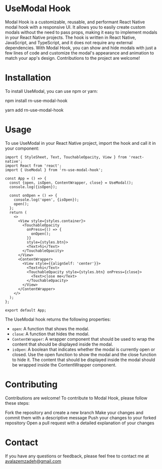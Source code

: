 # UseModal Hook

Modal Hook is a customizable, reusable, and performant React Native modal hook with a responsive UI. It allows you to easily create custom modals without the need to pass props, making it easy to implement modals in your React Native projects. The hook is written in React Native, JavaScript, and TypeScript, and it does not require any external dependencies. With Modal Hook, you can show and hide modals with just a few lines of code and customize the modal's appearance and animation to match your app's design. Contributions to the project are welcome!

# Installation

To install UseModal, you can use npm or yarn:

npm install rn-use-modal-hook

yarn add rn-use-modal-hook

# Usage

To use UseModal in your React Native project, import the hook and call it in your component:

```
import { StyleSheet, Text, TouchableOpacity, View } from 'react-native';
import React from 'react';
import { UseModal } from 'rn-use-modal-hook';

const App = () => {
  const {open, isOpen, ContentWrapper, close} = UseModal();
  console.log({isOpen});

  const onOpen = () => {
    console.log('open', {isOpen});
    open();
  };
  return (
    <>
      <View style={styles.container}>
        <TouchableOpacity
          onPress={() => {
            onOpen();
          }}
          style={styles.btn}>
          <Text>hi</Text>
        </TouchableOpacity>
      </View>
      <ContentWrapper>
        <View style={{alignSelf: 'center'}}>
          <Text>hi</Text>
          <TouchableOpacity style={styles.btn} onPress={close}>
            <Text>close me</Text>
          </TouchableOpacity>
        </View>
      </ContentWrapper>
    </>
  );
};

export default App;

```
The UseModal hook returns the following properties:

- `open`: A function that shows the modal.
- `close`: A function that hides the modal.
- `ContentWrapper`: A wrapper component that should be used to wrap the content that should be displayed inside the modal.
- `isOpen`: A boolean that indicates whether the modal is currently open or closed.
  Use the open function to show the modal and the close function to hide it. The content that should be displayed inside the modal should be wrapped inside the ContentWrapper component.

# Contributing

Contributions are welcome! To contribute to Modal Hook, please follow these steps:

Fork the repository and create a new branch
Make your changes and commit them with a descriptive message
Push your changes to your forked repository
Open a pull request with a detailed explanation of your changes

# Contact

If you have any questions or feedback, please feel free to contact me at avalazemzadeh@gmail.com
